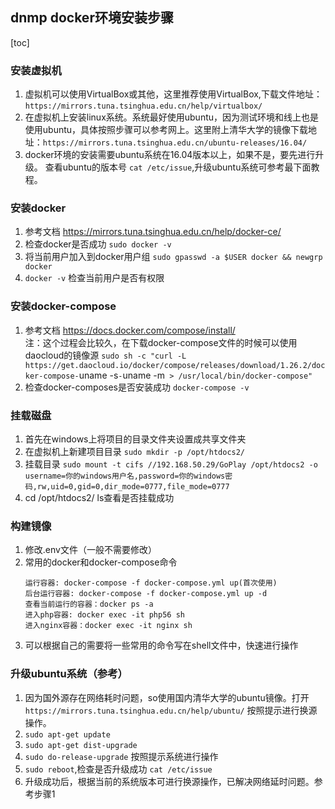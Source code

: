 ## dnmp docker环境安装步骤
[toc]
### 安装虚拟机
1. 虚拟机可以使用VirtualBox或其他，这里推荐使用VirtualBox,下载文件地址：`https://mirrors.tuna.tsinghua.edu.cn/help/virtualbox/`
2. 在虚拟机上安装linux系统。系统最好使用ubuntu，因为测试环境和线上也是使用ubuntu，具体按照步骤可以参考网上。这里附上清华大学的镜像下载地址：`https://mirrors.tuna.tsinghua.edu.cn/ubuntu-releases/16.04/`
3. docker环境的安装需要ubuntu系统在16.04版本以上，如果不是，要先进行升级。 查看ubuntu的版本号 `cat /etc/issue`,升级ubuntu系统可参考最下面教程。
### 安装docker
1. 参考文档 https://mirrors.tuna.tsinghua.edu.cn/help/docker-ce/  
2. 检查docker是否成功 `sudo docker -v`
3. 将当前用户加入到docker用户组 `sudo gpasswd -a $USER docker && newgrp docker`
4. `docker -v` 检查当前用户是否有权限
### 安装docker-compose
1. 参考文档 https://docs.docker.com/compose/install/  
    注：这个过程会比较久，在下载docker-compose文件的时候可以使用daocloud的镜像源
    `sudo sh -c "curl -L https://get.daocloud.io/docker/compose/releases/download/1.26.2/docker-compose-`uname -s`-`uname -m` > /usr/local/bin/docker-compose"`
2. 检查docker-composes是否安装成功 `docker-compose -v`
### 挂载磁盘
1. 首先在windows上将项目的目录文件夹设置成共享文件夹
2. 在虚拟机上新建项目目录 `sudo mkdir -p /opt/htdocs2/`
3. 挂载目录 `sudo mount -t cifs //192.168.50.29/GoPlay /opt/htdocs2 -o username=你的windows用户名,password=你的windows密码,rw,uid=0,gid=0,dir_mode=0777,file_mode=0777`
4. cd /opt/htdocs2/ ls查看是否挂载成功
### 构建镜像
1. 修改.env文件（一般不需要修改）
2. 常用的docker和docker-compose命令  
    ```
    运行容器: docker-compose -f docker-compose.yml up(首次使用)
    后台运行容器: docker-compose -f docker-compose.yml up -d
    查看当前运行的容器：docker ps -a
    进入php容器: docker exec -it php56 sh
    进入nginx容器：docker exec -it nginx sh
    ```
3. 可以根据自己的需要将一些常用的命令写在shell文件中，快速进行操作

### 升级ubuntu系统（参考）
1. 因为国外源存在网络耗时问题，so使用国内清华大学的ubuntu镜像。打开`https://mirrors.tuna.tsinghua.edu.cn/help/ubuntu/` 按照提示进行换源操作。
2. `sudo apt-get update`
3. `sudo apt-get dist-upgrade`
4. `sudo do-release-upgrade` 按照提示系统进行操作
5. `sudo reboot`,检查是否升级成功 `cat /etc/issue`
6. 升级成功后，根据当前的系统版本可进行换源操作，已解决网络延时问题。参考步骤1